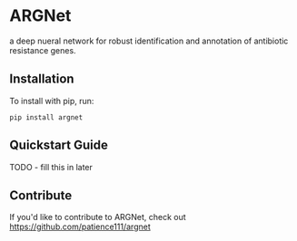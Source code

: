 ARGNet
======
a deep nueral network for robust identification and annotation of antibiotic resistance genes.

Installation
------------

To install with pip, run:

    pip install argnet

Quickstart Guide
----------------

TODO - fill this in later

Contribute
----------

If you'd like to contribute to ARGNet, check out https://github.com/patience111/argnet
